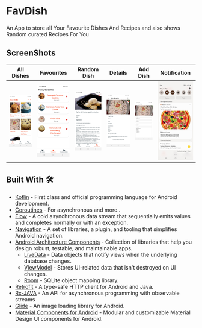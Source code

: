 # FavDish
An App to store all Your Favourite Dishes And Recipes and also shows Random curated Recipes For You

## ScreenShots
All Dishes | Favourites | Random Dish | Details | Add Dish | Notification 
--- | --- | --- |--- |--- |---
![](https://github.com/devrahul-2508/FavDishNew/blob/main/art/AllDishes.jpg) | ![](https://github.com/devrahul-2508/FavDishNew/blob/main/art/FavouriteDishes.jpg) | ![](https://github.com/devrahul-2508/FavDishNew/blob/main/art/RandomDishes.jpg) | ![](https://github.com/devrahul-2508/FavDishNew/blob/main/art/Details.jpg) | ![](https://github.com/devrahul-2508/FavDishNew/blob/main/art/Add%20Dish.jpg) |![](https://github.com/devrahul-2508/FavDishNew/blob/main/art/Notifications.jpg) 

## Built With 🛠

- [Kotlin](https://kotlinlang.org/) - First class and official programming language for Android development.
- [Coroutines](https://kotlinlang.org/docs/reference/coroutines-overview.html) - For asynchronous and more..
- [Flow](https://kotlin.github.io/kotlinx.coroutines/kotlinx-coroutines-core/kotlinx.coroutines.flow/-flow/) - A cold asynchronous data stream that sequentially emits values and completes normally or with an exception.
- [Navigation](https://developer.android.com/guide/navigation) - A set of libraries, a plugin, and tooling that simplifies Android navigation.
- [Android Architecture Components](https://developer.android.com/topic/libraries/architecture) - Collection of libraries that help you design robust, testable, and maintainable apps.
  - [LiveData](https://developer.android.com/topic/libraries/architecture/livedata) - Data objects that notify views when the underlying database changes.
  - [ViewModel](https://developer.android.com/topic/libraries/architecture/viewmodel) - Stores UI-related data that isn't destroyed on UI changes.
  - [Room](https://developer.android.com/topic/libraries/architecture/room) - SQLite object mapping library.
- [Retrofit](https://square.github.io/retrofit/) - A type-safe HTTP client for Android and Java. 
- [Rx-JAVA](https://reactivex.io/) - An API for asynchronous programming with observable streams
- [Glide](https://github.com/bumptech/glide) - An image loading library for Android.
- [Material Components for Android](https://github.com/material-components/material-components-android) - Modular and customizable Material Design UI components for Android.
